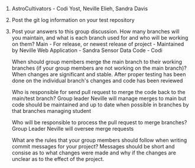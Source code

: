 1. AstroCultivators - Codi Yost, Neville Elieh, Sandra Davis
2. Post the git log information on your test repository
3. Post your answers to this group discussion.
	How many branches will you maintain, and what is each branch used for and who will be working on them?
		Main - For release, or newest release of project - Maintained by Neville
		Web Application - Sandra
		Sensor Data Code - Codi
	
	When should group members merge the main branch to their working branches (if your group members are not working on the main branch)?
		When changes are significant and stable. After proper testing has been done on the individual branch's changes and code has been reviewed

	Who is responsible for send pull request to merge the code back to the main/test branch?
		Group leader Neville will manage merges to main but code should be maintained and up to date when possible in branches by that branches managing student

	Who will be responsible to process the pull request to merge branches?
		Group Leader Neville will oversee merge requests

	What are the rules that your group members should follow when writing commit messages for your project?
		Messages should be short and consise as to what changes were made and why if the changes are unclear as to the effect of the project.
